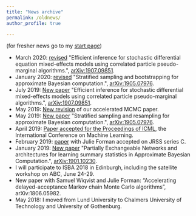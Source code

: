 ```yaml
---
title: "News archive"
permalink: /oldnews/
author_profile: true

---
```


(for fresher news go to my [start page](https://umbertopicchini.github.io/))

- March 2020: [revised](https://arxiv.org/abs/1907.09851) "Efficient inference for stochastic differential equation mixed-effects models using correlated particle pseudo-marginal algorithms.", [arXiv:1907.09851](https://arxiv.org/abs/1907.09851).
- January 2020: [revised](http://arxiv.org/abs/1905.07976) "Stratified sampling and bootstrapping for approximate Bayesian computation.", [arXiv:1905.07976](http://arxiv.org/abs/1905.07976).
- July 2019: [New paper](https://arxiv.org/abs/1907.09851) "Efficient inference for stochastic differential mixed-effects models using correlated particle pseudo-marginal algorithms.", [arXiv:1907.09851](https://arxiv.org/abs/1907.09851).
- May 2019: [New revision](https://arxiv.org/abs/1806.05982) of our accelerated MCMC paper.
- May 2019: [New paper](http://arxiv.org/abs/1905.07976) "Stratified sampling and resampling for approximate Bayesian computation.", [arXiv:1905.07976](http://arxiv.org/abs/1905.07976).
- April 2019: [Paper accepted for the Proceedings of ICML](http://proceedings.mlr.press/v97/wiqvist19a.html), the International Conference on Machine Learning.
- February 2019: [paper](https://arxiv.org/abs/1607.02633) with Julie Forman accepted on JRSS series C.
- January 2019: [New paper](https://arxiv.org/abs/1901.10230) "Partially Exchangeable Networks and architectures for learning summary statistics in Approximate Bayesian Computation.", [arXiv:1901.10230](https://arxiv.org/abs/1901.10230).
- I will participate to ISBA 2018 in Edinburgh, including the satellite workshop on ABC, June 24-29.
- New paper with Samuel Wiqvist and Julie Forman: “Accelerating delayed-acceptance Markov chain Monte Carlo algorithms”, arXiv:1806.05982.
- May 2018: I moved from Lund University to Chalmers University of Technology and University of Gothenburg.

